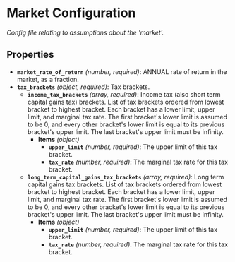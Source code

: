 # Market Configuration

*Config file relating to assumptions about the 'market'.*

## Properties

- **`market_rate_of_return`** *(number, required)*: ANNUAL rate of return in the market, as a fraction.
- **`tax_brackets`** *(object, required)*: Tax brackets.
  - **`income_tax_brackets`** *(array, required)*: Income tax (also short term capital gains tax) brackets. List of tax brackets ordered from lowest bracket to highest bracket. Each bracket has a lower limit, upper limit, and marginal tax rate. The first bracket's lower limit is assumed to be 0, and every other bracket's lower limit is equal to its previous bracket's upper limit. The last bracket's upper limit must be infinity.
    - **Items** *(object)*
      - **`upper_limit`** *(number, required)*: The upper limit of this tax bracket.
      - **`tax_rate`** *(number, required)*: The marginal tax rate for this tax bracket.
  - **`long_term_capital_gains_tax_brackets`** *(array, required)*: Long term capital gains tax brackets. List of tax brackets ordered from lowest bracket to highest bracket. Each bracket has a lower limit, upper limit, and marginal tax rate. The first bracket's lower limit is assumed to be 0, and every other bracket's lower limit is equal to its previous bracket's upper limit. The last bracket's upper limit must be infinity.
    - **Items** *(object)*
      - **`upper_limit`** *(number, required)*: The upper limit of this tax bracket.
      - **`tax_rate`** *(number, required)*: The marginal tax rate for this tax bracket.
